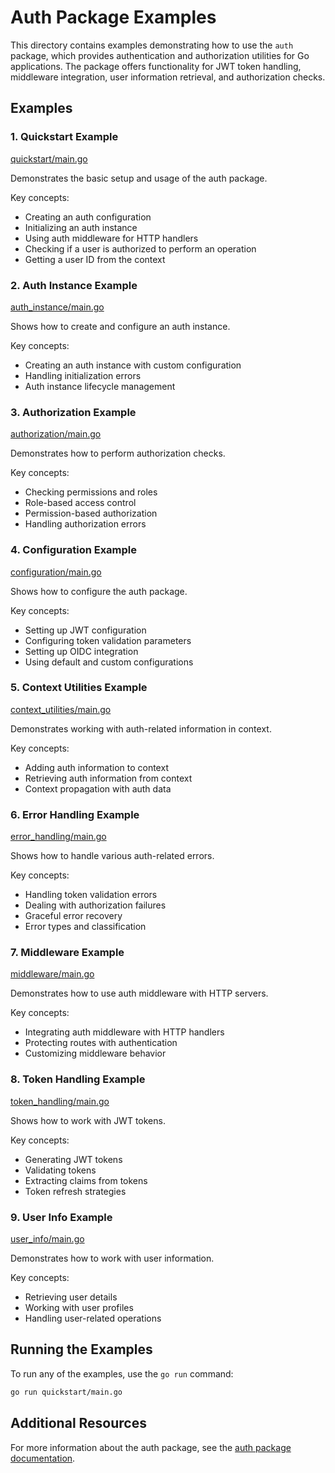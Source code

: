 # Auth Package Examples

This directory contains examples demonstrating how to use the `auth` package, which provides authentication and authorization utilities for Go applications. The package offers functionality for JWT token handling, middleware integration, user information retrieval, and authorization checks.

## Examples

### 1. Quickstart Example

[quickstart/main.go](quickstart/main.go)

Demonstrates the basic setup and usage of the auth package.

Key concepts:
- Creating an auth configuration
- Initializing an auth instance
- Using auth middleware for HTTP handlers
- Checking if a user is authorized to perform an operation
- Getting a user ID from the context

### 2. Auth Instance Example

[auth_instance/main.go](auth_instance/main.go)

Shows how to create and configure an auth instance.

Key concepts:
- Creating an auth instance with custom configuration
- Handling initialization errors
- Auth instance lifecycle management

### 3. Authorization Example

[authorization/main.go](authorization/main.go)

Demonstrates how to perform authorization checks.

Key concepts:
- Checking permissions and roles
- Role-based access control
- Permission-based authorization
- Handling authorization errors

### 4. Configuration Example

[configuration/main.go](configuration/main.go)

Shows how to configure the auth package.

Key concepts:
- Setting up JWT configuration
- Configuring token validation parameters
- Setting up OIDC integration
- Using default and custom configurations

### 5. Context Utilities Example

[context_utilities/main.go](context_utilities/main.go)

Demonstrates working with auth-related information in context.

Key concepts:
- Adding auth information to context
- Retrieving auth information from context
- Context propagation with auth data

### 6. Error Handling Example

[error_handling/main.go](error_handling/main.go)

Shows how to handle various auth-related errors.

Key concepts:
- Handling token validation errors
- Dealing with authorization failures
- Graceful error recovery
- Error types and classification

### 7. Middleware Example

[middleware/main.go](middleware/main.go)

Demonstrates how to use auth middleware with HTTP servers.

Key concepts:
- Integrating auth middleware with HTTP handlers
- Protecting routes with authentication
- Customizing middleware behavior

### 8. Token Handling Example

[token_handling/main.go](token_handling/main.go)

Shows how to work with JWT tokens.

Key concepts:
- Generating JWT tokens
- Validating tokens
- Extracting claims from tokens
- Token refresh strategies

### 9. User Info Example

[user_info/main.go](user_info/main.go)

Demonstrates how to work with user information.

Key concepts:
- Retrieving user details
- Working with user profiles
- Handling user-related operations

## Running the Examples

To run any of the examples, use the `go run` command:

```bash
go run quickstart/main.go
```

## Additional Resources

For more information about the auth package, see the [auth package documentation](../../auth/README.md).
